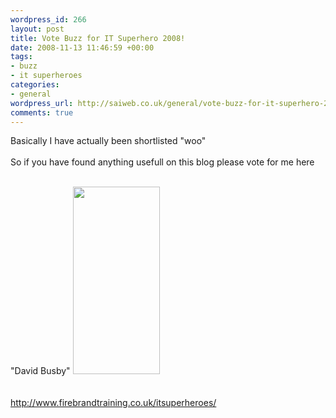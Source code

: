 ```yaml
--- 
wordpress_id: 266
layout: post
title: Vote Buzz for IT Superhero 2008!
date: 2008-11-13 11:46:59 +00:00
tags: 
- buzz
- it superheroes
categories: 
- general
wordpress_url: http://saiweb.co.uk/general/vote-buzz-for-it-superhero-2008
comments: true
---
```

Basically I have actually been shortlisted "woo"<br /><br />So if you have found anything usefull on this blog please vote for me here<br /><br />

"David Busby"
<a href="http://cdn.saiweb.co.uk/uploads/2008/11/3026557703_3b65162b6e.jpg"><img src="http://cdn.saiweb.co.uk/uploads/2008/11/3026557703_3b65162b6e-139x300.jpg" alt="" title="3026557703_3b65162b6e" width="139" height="300" class="alignnone size-medium wp-image-269" /></a>
<br /><br /><a href="http://www.firebrandtraining.co.uk/itsuperheroes/"><br />http://www.firebrandtraining.co.uk/itsuperheroes/</a>
